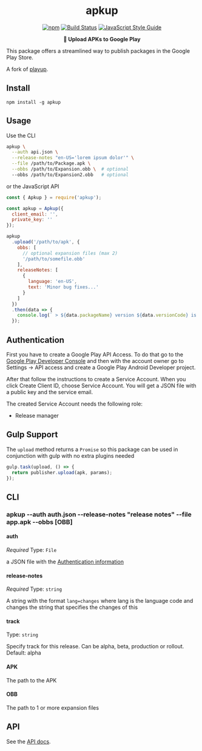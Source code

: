 <h1 align="center">apkup</h1>

<p align="center">
<a href="https://www.npmjs.com/package/apkup"><img src="https://img.shields.io/npm/v/apkup.svg?style=flat" alt="npm"></a>
<a href="https://travis-ci.com/eventOneHQ/apkup"><img src="https://travis-ci.com/eventOneHQ/apkup.svg?branch=master" alt="Build Status"></a>
<a href="https://standardjs.com"><img src="https://img.shields.io/badge/code_style-standard-brightgreen.svg" alt="JavaScript Style Guide"></a>

</p>
<p align="center"><b>🚀 Upload APKs to Google Play</b></p>

This package offers a streamlined way to publish packages in the Google Play Store.

A fork of [playup](https://github.com/jeduan/playup).

## Install

```
npm install -g apkup
```

## Usage

Use the CLI

```bash
apkup \
  --auth api.json \
  --release-notes "en-US='lorem ipsum dolor'" \
  --file /path/to/Package.apk \
  --obbs /path/to/Expansion.obb \  # optional
  --obbs /path/to/Expansion2.obb   # optional
```

or the JavaScript API

```javascript
const { Apkup } = require('apkup');

const apkup = Apkup({
  client_email: '',
  private_key: ''
});

apkup
  .upload('/path/to/apk', {
    obbs: [
      // optional expansion files (max 2)
      '/path/to/somefile.obb'
    ],
    releaseNotes: [
      {
        language: 'en-US',
        text: 'Minor bug fixes...'
      }
    ]
  })
  .then(data => {
    console.log(` > ${data.packageName} version ${data.versionCode} is up!`);
  });
```

## Authentication

First you have to create a Google Play API Access. To do that go to the
[Google Play Developer Console](https://play.google.com/apps/publish) and then
with the account owner go to Settings -> API access and create a Google Play
Android Developer project.

After that follow the instructions to create a Service Account.
When you click Create Client ID, choose Service Account. You will get a JSON file
with a public key and the service email.

The created Service Account needs the following role:

- Release manager

## Gulp Support

The `upload` method returns a `Promise` so this package can be used in conjunction with gulp with no extra plugins needed

```javascript
gulp.task(upload, () => {
  return publisher.upload(apk, params);
});
```

## CLI

### apkup --auth auth.json --release-notes "release notes" --file app.apk --obbs [OBB]

#### auth

_Required_
Type: `File`

a JSON file with the [Authentication information](#authentication)

#### release-notes

_Required_
Type: `string`

A string with the format `lang=changes` where lang is the language code and changes the string that specifies the changes of this

#### track

Type: `string`

Specify track for this release. Can be alpha, beta, production or rollout. Default: alpha

#### APK

The path to the APK

#### OBB

The path to 1 or more expansion files

## API

See the [API docs](https://oss.eventone.page/apkup).
